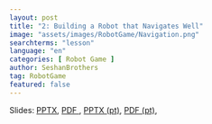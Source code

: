 ```yaml
---
layout: post
title: "2: Building a Robot that Navigates Well"
image: "assets/images/RobotGame/Navigation.png"
searchterms: "lesson"
language: "en"
categories: [ Robot Game ]
author: SeshanBrothers
tag: RobotGame
featured: false
---
```




Slides: 
<a href="/translations/en-us/RobotGame/RobotforNavigation.pptx">PPTX</a>, 
<a href="/translations/en-us/RobotGame/RobotforNavigation.pdf">PDF </a>,
<a href="/translations/pt-br/RobotGame/NavegacaodoRobo.pptx">PPTX (pt)</a>, 
<a href="/translations/pt-br/RobotGame/NavegacaodoRobo.pdf">PDF (pt)</a>,
